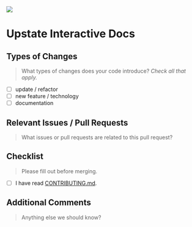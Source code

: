 <img src="../files/sm-grad-logo.png" >

# Upstate Interactive Docs

## Types of Changes

> What types of changes does your code introduce? _Check all that apply._

- [ ] update / refactor
- [ ] new feature / technology
- [ ] documentation

## Relevant Issues / Pull Requests

> What issues or pull requests are related to this pull request?

## Checklist

> Please fill out before merging.

- [ ] I have read [CONTRIBUTING.md](./CONTRIBUTING.md).

## Additional Comments

> Anything else we should know?